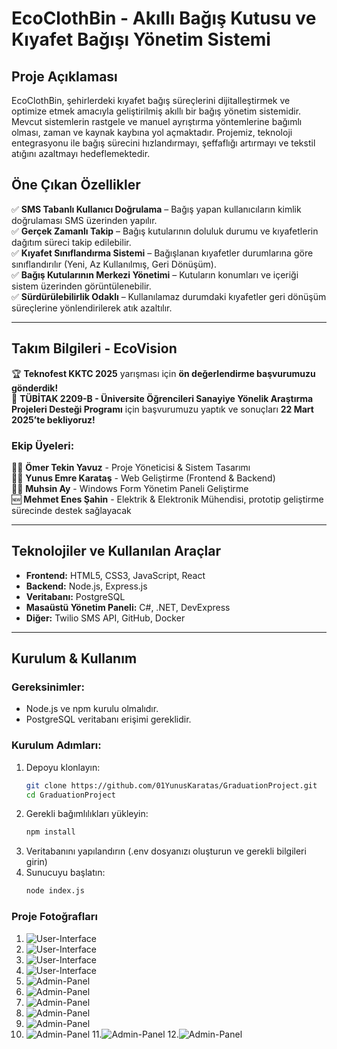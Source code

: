 # EcoClothBin - Akıllı Bağış Kutusu ve Kıyafet Bağışı Yönetim Sistemi

## Proje Açıklaması
EcoClothBin, şehirlerdeki kıyafet bağış süreçlerini dijitalleştirmek ve optimize etmek amacıyla geliştirilmiş akıllı bir bağış yönetim sistemidir. Mevcut sistemlerin rastgele ve manuel ayrıştırma yöntemlerine bağımlı olması, zaman ve kaynak kaybına yol açmaktadır. Projemiz, teknoloji entegrasyonu ile bağış sürecini hızlandırmayı, şeffaflığı artırmayı ve tekstil atığını azaltmayı hedeflemektedir.

## Öne Çıkan Özellikler
✅ **SMS Tabanlı Kullanıcı Doğrulama** – Bağış yapan kullanıcıların kimlik doğrulaması SMS üzerinden yapılır.  
✅ **Gerçek Zamanlı Takip** – Bağış kutularının doluluk durumu ve kıyafetlerin dağıtım süreci takip edilebilir.  
✅ **Kıyafet Sınıflandırma Sistemi** – Bağışlanan kıyafetler durumlarına göre sınıflandırılır (Yeni, Az Kullanılmış, Geri Dönüşüm).  
✅ **Bağış Kutularının Merkezi Yönetimi** – Kutuların konumları ve içeriği sistem üzerinden görüntülenebilir.  
✅ **Sürdürülebilirlik Odaklı** – Kullanılamaz durumdaki kıyafetler geri dönüşüm süreçlerine yönlendirilerek atık azaltılır.  

---

## Takım Bilgileri - EcoVision  
🏆 **Teknofest KKTC 2025** yarışması için **ön değerlendirme başvurumuzu gönderdik!**  
🎯 **TÜBİTAK 2209-B - Üniversite Öğrencileri Sanayiye Yönelik Araştırma Projeleri Desteği Programı** için başvurumuzu yaptık ve sonuçları **22 Mart 2025’te bekliyoruz!**  

### Ekip Üyeleri:  
👨‍💻 **Ömer Tekin Yavuz** - Proje Yöneticisi & Sistem Tasarımı  
👨‍💻 **Yunus Emre Karataş** - Web Geliştirme (Frontend & Backend)  
👨‍💻 **Muhsin Ay** - Windows Form Yönetim Paneli Geliştirme  
🆕 **Mehmet Enes Şahin** - Elektrik & Elektronik Mühendisi, prototip geliştirme sürecinde destek sağlayacak  

---

## Teknolojiler ve Kullanılan Araçlar  
- **Frontend:** HTML5, CSS3, JavaScript, React  
- **Backend:** Node.js, Express.js  
- **Veritabanı:** PostgreSQL  
- **Masaüstü Yönetim Paneli:** C#, .NET, DevExpress  
- **Diğer:** Twilio SMS API, GitHub, Docker  

---

## Kurulum & Kullanım  

### Gereksinimler:  
- Node.js ve npm kurulu olmalıdır.  
- PostgreSQL veritabanı erişimi gereklidir.  

### Kurulum Adımları:  
1. Depoyu klonlayın:  
   ```bash
   git clone https://github.com/01YunusKaratas/GraduationProject.git
   cd GraduationProject
2. Gerekli bağımlılıkları yükleyin:
   ```bash
   npm install
3. Veritabanını yapılandırın (.env dosyanızı oluşturun ve gerekli bilgileri girin)
4. Sunucuyu başlatın:
   ```bash
   node index.js

### Proje Fotoğrafları

1. ![User-Interface](https://github.com/01YunusKaratas/GraduationProject/blob/main/public/media/Project-User-Interface-1.png)
2. ![User-Interface](https://github.com/01YunusKaratas/GraduationProject/blob/main/public/media/Project-User-Interface-2.png)
3. ![User-Interface](https://github.com/01YunusKaratas/GraduationProject/blob/main/public/media/Project-User-Interface-3.png)
4. ![User-Interface](https://github.com/01YunusKaratas/GraduationProject/blob/main/public/media/Project-User-Interface-4.png)
5. ![Admin-Panel](https://github.com/01YunusKaratas/GraduationProject/blob/main/public/media/Project_1.jpeg)
6. ![Admin-Panel](https://github.com/01YunusKaratas/GraduationProject/blob/main/public/media/Project_2.jpeg)
7. ![Admin-Panel](https://github.com/01YunusKaratas/GraduationProject/blob/main/public/media/Project_3.jpeg)
8. ![Admin-Panel](https://github.com/01YunusKaratas/GraduationProject/blob/main/public/media/Project_4.jpeg)
9. ![Admin-Panel](https://github.com/01YunusKaratas/GraduationProject/blob/main/public/media/Project_5.jpeg)
10. ![Admin-Panel](https://github.com/01YunusKaratas/GraduationProject/blob/main/public/media/Project_6.jpeg)
11.![Admin-Panel](https://github.com/01YunusKaratas/GraduationProject/blob/main/public/media/Project_7.jpeg)
12.![Admin-Panel](https://github.com/01YunusKaratas/GraduationProject/blob/main/public/media/Project_8.jpeg)

 


 
